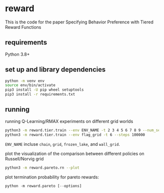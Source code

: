 # reward
This is the code for the paper Specifying Behavior Preference with Tiered Reward Functions

## requirements
Python 3.8+

## set up and library dependencies
```bash
python -m venv env
source env/bin/activate
pip3 install -U pip wheel setuptools
pip3 install -r requirements.txt
```

## running
running Q-Learning/RMAX experiments on different grid worlds
```bash
python3 -m reward.tier.train --env ENV_NAME -t 2 3 4 5 6 7 8 9 --num_seeds 300 --initial_value 1e5 --lr 0.9 --gamma 0.9
python3 -m reward.tier.train --env flag_grid -t 6 --steps 100000
```
`ENV_NAME` incluse `chain`, `grid`, `frozen_lake`, and `wall_grid`.

plot the visualization of the comparison between different policies on Russell/Norvig grid
```bash
python3 -m reward.pareto.rn --plot
```

plot termination probability for pareto rewards:
```python
python -m reward.pareto [--options]
```

